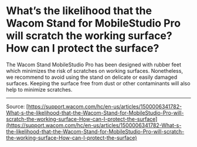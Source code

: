 # What’s the likelihood that the Wacom Stand for MobileStudio Pro will scratch the working surface? How can I protect the surface?

The Wacom Stand MobileStudio Pro has been designed with rubber feet which minimizes the risk of scratches on working surfaces. Nonetheless, we recommend to avoid using the stand on delicate or easily damaged surfaces. Keeping the surface free from dust or other contaminants will also help to minimize scratches.

---
Source: [https://support.wacom.com/hc/en-us/articles/1500006341782-What-s-the-likelihood-that-the-Wacom-Stand-for-MobileStudio-Pro-will-scratch-the-working-surface-How-can-I-protect-the-surface](https://support.wacom.com/hc/en-us/articles/1500006341782-What-s-the-likelihood-that-the-Wacom-Stand-for-MobileStudio-Pro-will-scratch-the-working-surface-How-can-I-protect-the-surface)
